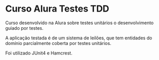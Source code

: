 # Curso Alura Testes TDD

Curso desenvolvido na Alura sobre testes unitários o desenvolvimento guiado por testes.

A aplicação testada é de um sistema de leilões, que tem entidades do domínio parcialmente coberta por testes unitários. 

Foi utilizado JUnit4 e Hamcrest.
